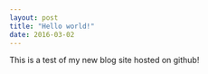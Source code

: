```yaml
---
layout: post
title: "Hello world!"
date: 2016-03-02
---
```


This is a test of my new blog site hosted on github!
